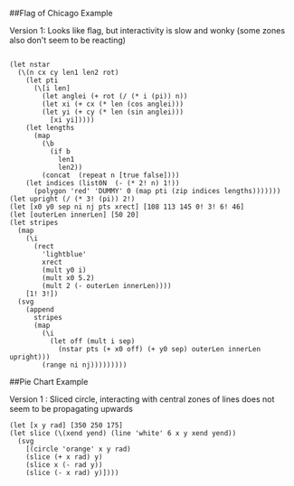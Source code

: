 ##Flag of Chicago Example

Version 1: Looks like flag, but interactivity is slow and wonky
(some zones also don't seem to be reacting)

```

(let nstar
  (\(n cx cy len1 len2 rot)
    (let pti
      (\[i len]
        (let anglei (+ rot (/ (* i (pi)) n))
        (let xi (+ cx (* len (cos anglei)))
        (let yi (+ cy (* len (sin anglei)))
          [xi yi]))))
    (let lengths
      (map
        (\b
          (if b
            len1
            len2))
        (concat  (repeat n [true false])))
    (let indices (list0N  (- (* 2! n) 1!))
      (polygon 'red' 'DUMMY' 0 (map pti (zip indices lengths)))))))
(let upright (/ (* 3! (pi)) 2!)
(let [x0 y0 sep ni nj pts xrect] [108 113 145 0! 3! 6! 46]
(let [outerLen innerLen] [50 20]
(let stripes
  (map
    (\i
      (rect
        'lightblue'
        xrect
        (mult y0 i)
        (mult x0 5.2)
        (mult 2 (- outerLen innerLen))))
    [1! 3!])
  (svg 
    (append
      stripes
      (map
        (\i
          (let off (mult i sep)
            (nstar pts (+ x0 off) (+ y0 sep) outerLen innerLen upright)))
        (range ni nj)))))))))

```

##Pie Chart Example

Version 1 : Sliced circle, interacting with central zones of lines does not seem to be propagating upwards

```
(let [x y rad] [350 250 175]
(let slice (\(xend yend) (line 'white' 6 x y xend yend))
  (svg
    [(circle 'orange' x y rad)
    (slice (+ x rad) y)
    (slice x (- rad y))
    (slice (- x rad) y)])))
```